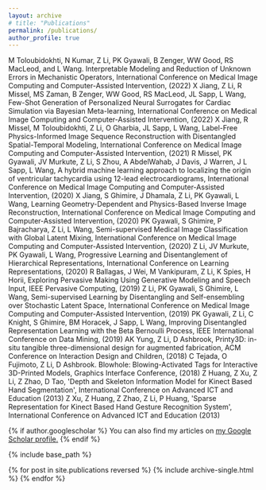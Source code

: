 ```yaml
---
layout: archive
# title: "Publications"
permalink: /publications/
author_profile: true
---
```


M Toloubidokhti, N Kumar, Z Li, PK Gyawali, B Zenger, WW Good, RS MacLeod, and L Wang. Interpretable Modeling and Reduction of Unknown Errors in Mechanistic Operators, International Conference on Medical Image Computing and Computer-Assisted Intervention, (2022)
X Jiang, Z Li, R Missel, MS Zaman, B Zenger, WW Good, RS MacLeod, JL Sapp, L Wang, Few-Shot Generation of Personalized Neural Surrogates for Cardiac Simulation via Bayesian Meta-learning, International Conference on Medical Image Computing and Computer-Assisted Intervention, (2022)
X Jiang, R Missel, M Toloubidokhti, Z Li, O Gharbia, JL Sapp, L Wang, Label-Free Physics-Informed Image Sequence Reconstruction with Disentangled Spatial-Temporal Modeling, International Conference on Medical Image Computing and Computer-Assisted Intervention, (2021)
R Missel, PK Gyawali, JV Murkute, Z Li, S Zhou, A AbdelWahab, J Davis, J Warren, J L Sapp, L Wang, A hybrid machine learning approach to localizing the origin of ventricular tachycardia using 12-lead electrocardiograms, International Conference on Medical Image Computing and Computer-Assisted Intervention, (2020)
X Jiang, S Ghimire, J Dhamala, Z Li, PK Gyawali, L Wang, Learning Geometry-Dependent and Physics-Based Inverse Image Reconstruction, International Conference on Medical Image Computing and Computer-Assisted Intervention, (2020)
PK Gyawali, S Ghimire, P Bajracharya, Z Li, L Wang, Semi-supervised Medical Image Classification with Global Latent Mixing, International Conference on Medical Image Computing and Computer-Assisted Intervention, (2020)
Z Li, JV Murkute, PK Gyawali, L Wang, Progressive Learning and Disentanglement of Hierarchical Representations, International Conference on Learning Representations, (2020)
R Ballagas, J Wei, M Vankipuram, Z Li, K Spies, H Horii, Exploring Pervasive Making Using Generative Modeling and Speech Input, IEEE Pervasive Computing, (2019)
Z Li, PK Gyawali, S Ghimire, L Wang, Semi-supervised Learning by Disentangling and Self-ensembling over Stochastic Latent Space, International Conference on Medical Image Computing and Computer-Assisted Intervention, (2019)
PK Gyawali, Z Li, C Knight, S Ghimire, BM Horacek, J Sapp, L Wang, Improving Disentangled Representation Learning with the Beta Bernoulli Process, IEEE International Conference on Data Mining, (2019)
AK Yung, Z Li, D Ashbrook, Printy3D: in-situ tangible three-dimensional design for augmented fabrication, ACM Conference on Interaction Design and Children, (2018)
C Tejada, O Fujimoto, Z Li, D Ashbrook. Blowhole: Blowing-Activated Tags for Interactive 3D-Printed Models, Graphics Interface Conference, (2018)
Z Huang, Z Xu, Z Li, Z Zhao, D Tao, 'Depth and Skeleton Information Model for Kinect Based Hand Segmentation', International Conference on Advanced ICT and Education (2013)
Z Xu, Z Huang, Z Zhao, Z Li, P Huang, 'Sparse Representation for Kinect Based Hand Gesture Recognition System', International Conference on Advanced ICT and Education (2013)


{% if author.googlescholar %}
  You can also find my articles on <u><a href="{{author.googlescholar}}">my Google Scholar profile</a>.</u>
{% endif %}

{% include base_path %}

{% for post in site.publications reversed %}
  {% include archive-single.html %}
{% endfor %}
